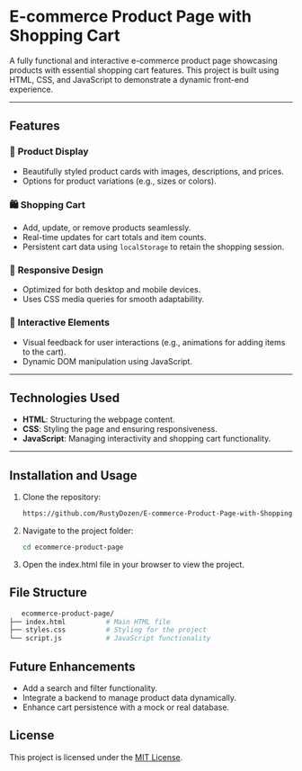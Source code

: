 # **E-commerce Product Page with Shopping Cart**

A fully functional and interactive e-commerce product page showcasing products with essential shopping cart features. This project is built using HTML, CSS, and JavaScript to demonstrate a dynamic front-end experience.

---

## **Features**

### 🛒 **Product Display**
- Beautifully styled product cards with images, descriptions, and prices.
- Options for product variations (e.g., sizes or colors).

### 🛍️ **Shopping Cart**
- Add, update, or remove products seamlessly.
- Real-time updates for cart totals and item counts.
- Persistent cart data using `localStorage` to retain the shopping session.

### 📱 **Responsive Design**
- Optimized for both desktop and mobile devices.
- Uses CSS media queries for smooth adaptability.

### 🎨 **Interactive Elements**
- Visual feedback for user interactions (e.g., animations for adding items to the cart).
- Dynamic DOM manipulation using JavaScript.

---

## **Technologies Used**

- **HTML**: Structuring the webpage content.
- **CSS**: Styling the page and ensuring responsiveness.
- **JavaScript**: Managing interactivity and shopping cart functionality.

---

## **Installation and Usage**

1. Clone the repository:
   ```bash
   https://github.com/RustyDozen/E-commerce-Product-Page-with-Shopping-Cart.git
2. Navigate to the project folder:
    ```bash
   cd ecommerce-product-page
4. Open the index.html file in your browser to view the project.

## **File Structure**
```bash
   ecommerce-product-page/
├── index.html          # Main HTML file
├── styles.css          # Styling for the project
└── script.js           # JavaScript functionality
```
## **Future Enhancements**

- Add a search and filter functionality.
- Integrate a backend to manage product data dynamically.
- Enhance cart persistence with a mock or real database.

## **License**

This project is licensed under the [MIT License](LICENSE).
